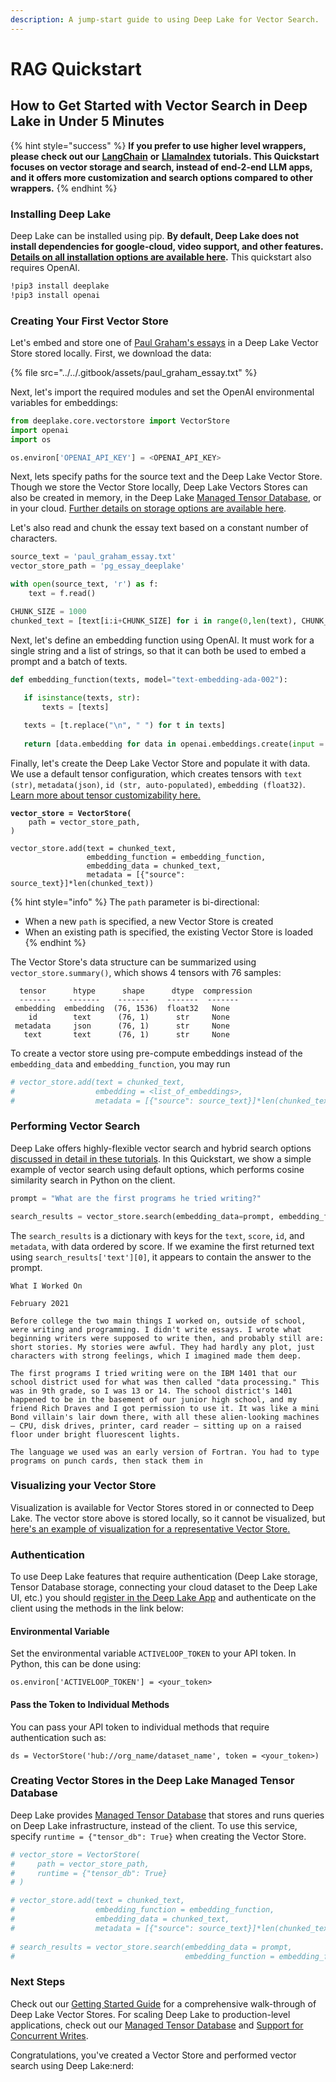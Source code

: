 ```yaml
---
description: A jump-start guide to using Deep Lake for Vector Search.
---
```


# RAG Quickstart

## How to Get Started with Vector Search in Deep Lake in Under 5 Minutes

{% hint style="success" %}
**If you prefer to use higher level wrappers, please check out our** [**LangChain**](langchain-integration.md) **or** [**LlamaIndex**](llamaindex-integration.md) **tutorials. This Quickstart focuses on vector storage and search, instead of end-2-end LLM apps, and it offers more customization and search options compared to other wrappers.**
{% endhint %}

### Installing Deep Lake

Deep Lake can be installed using pip. **By default, Deep Lake does not install dependencies for google-cloud, video support, and other features.** [**Details on all installation options are available here**](https://docs.deeplake.ai/en/latest/Installation.html)**.** This quickstart also requires OpenAI.

```bash
!pip3 install deeplake
!pip3 install openai
```

### Creating Your First Vector Store

Let's embed and store one of [Paul Graham's essays](http://www.paulgraham.com/articles.html) in a Deep Lake Vector Store stored locally. First, we download the data:

{% file src="../../.gitbook/assets/paul_graham_essay.txt" %}

Next, let's import the required modules and set the OpenAI environmental variables for embeddings:

```python
from deeplake.core.vectorstore import VectorStore
import openai
import os

os.environ['OPENAI_API_KEY'] = <OPENAI_API_KEY>
```

Next, lets specify paths for the source text and the Deep Lake Vector Store. Though we store the Vector Store locally, Deep Lake Vectors Stores can also be created in memory, in the Deep Lake [Managed Tensor Database](managed-database/), or in your cloud. [Further details on storage options are available here](../../setup/storage-and-creds/storage-options.md).&#x20;

Let's also read and chunk the essay text based on a constant number of characters.&#x20;

```python
source_text = 'paul_graham_essay.txt'
vector_store_path = 'pg_essay_deeplake'

with open(source_text, 'r') as f:
    text = f.read()

CHUNK_SIZE = 1000
chunked_text = [text[i:i+CHUNK_SIZE] for i in range(0,len(text), CHUNK_SIZE)]
```

Next, let's define an embedding function using OpenAI. It must work for a single string and a list of strings, so that it can both be used to embed a prompt and a batch of texts.&#x20;

```python
def embedding_function(texts, model="text-embedding-ada-002"):
   
   if isinstance(texts, str):
       texts = [texts]

   texts = [t.replace("\n", " ") for t in texts]
   
   return [data.embedding for data in openai.embeddings.create(input = texts, model=model).data]
```

Finally, let's create the Deep Lake Vector Store and populate it with data. We use a default tensor configuration, which creates tensors with `text (str)`, `metadata(json)`, `id (str, auto-populated)`, `embedding (float32)`. [Learn more about tensor customizability here.](tutorials/step-4-customizing-vector-stores.md)&#x20;

<pre class="language-python"><code class="lang-python"><strong>vector_store = VectorStore(
</strong>    path = vector_store_path,
)

vector_store.add(text = chunked_text, 
                 embedding_function = embedding_function, 
                 embedding_data = chunked_text, 
                 metadata = [{"source": source_text}]*len(chunked_text))
</code></pre>

{% hint style="info" %}
The `path` parameter is bi-directional:

* When a new `path` is specified, a new Vector Store is created
* When an existing path is specified, the existing Vector Store is loaded
{% endhint %}

The Vector Store's data structure can be summarized using `vector_store.summary()`, which shows 4 tensors with 76 samples:

```
  tensor      htype      shape      dtype  compression
  -------    -------    -------    -------  ------- 
 embedding  embedding  (76, 1536)  float32   None   
    id        text      (76, 1)      str     None   
 metadata     json      (76, 1)      str     None   
   text       text      (76, 1)      str     None   
```

To create a vector store using pre-compute embeddings instead of the `embedding_data` and `embedding_function`, you may run

```python
# vector_store.add(text = chunked_text, 
#                  embedding = <list_of_embeddings>, 
#                  metadata = [{"source": source_text}]*len(chunked_text))
```

### Performing Vector Search&#x20;

Deep Lake offers highly-flexible vector search and hybrid search options [discussed in detail in these tutorials](tutorials/vector-search-options/). In this Quickstart, we show a simple example of vector search using default options, which performs cosine similarity search in Python on the client.&#x20;

```python
prompt = "What are the first programs he tried writing?"

search_results = vector_store.search(embedding_data=prompt, embedding_function=embedding_function)
```

The `search_results` is a dictionary with keys for the `text`, `score`, `id`, and `metadata`, with data ordered by score. If we examine the first returned text using `search_results['text'][0]`, it appears to contain the answer to the prompt.

```
What I Worked On

February 2021

Before college the two main things I worked on, outside of school, were writing and programming. I didn't write essays. I wrote what beginning writers were supposed to write then, and probably still are: short stories. My stories were awful. They had hardly any plot, just characters with strong feelings, which I imagined made them deep.

The first programs I tried writing were on the IBM 1401 that our school district used for what was then called "data processing." This was in 9th grade, so I was 13 or 14. The school district's 1401 happened to be in the basement of our junior high school, and my friend Rich Draves and I got permission to use it. It was like a mini Bond villain's lair down there, with all these alien-looking machines — CPU, disk drives, printer, card reader — sitting up on a raised floor under bright fluorescent lights.

The language we used was an early version of Fortran. You had to type programs on punch cards, then stack them in
```

### Visualizing your Vector Store

Visualization is available for Vector Stores stored in or connected to Deep Lake. The vector store above is stored locally, so it cannot be visualized, but [here's an example of visualization for a representative Vector Store.](https://app.activeloop.ai/activeloop/twitter-algorithm)&#x20;

### Authentication

To use Deep Lake features that require authentication (Deep Lake storage, Tensor Database storage, connecting your cloud dataset to the Deep Lake UI, etc.) you should [register in the Deep Lake App](https://app.activeloop.ai/register/) and authenticate on the client using the methods in the link below:

#### Environmental Variable

Set the environmental variable `ACTIVELOOP_TOKEN` to your API token. In Python, this can be done using:

`os.environ['ACTIVELOOP_TOKEN'] = <your_token>`

#### Pass the Token to Individual Methods

You can pass your API token to individual methods that require authentication such as:

`ds = VectorStore('hub://org_name/dataset_name', token = <your_token>)`

### Creating Vector Stores in the Deep Lake Managed Tensor Database

Deep Lake provides [Managed Tensor Database](managed-database/) that stores and runs queries on Deep Lake infrastructure, instead of the client. To use this service, specify `runtime = {"tensor_db": True}` when creating the Vector Store.

```python
# vector_store = VectorStore(
#     path = vector_store_path,
#     runtime = {"tensor_db": True}
# )

# vector_store.add(text = chunked_text, 
#                  embedding_function = embedding_function, 
#                  embedding_data = chunked_text, 
#                  metadata = [{"source": source_text}]*len(chunked_text))
                 
# search_results = vector_store.search(embedding_data = prompt, 
#                                      embedding_function = embedding_function)
```

### Next Steps

Check out our [Getting Started Guide](broken-reference) for a comprehensive walk-through of Deep Lake Vector Stores. For scaling Deep Lake to production-level applications, check out our [Managed Tensor Database](managed-database/) and [Support for Concurrent Writes](../../technical-details/best-practices/concurrent-writes/).

Congratulations, you've created a Vector Store and performed vector search using Deep Lake:nerd:&#x20;
